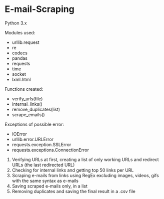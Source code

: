 # E-mail-Scraping

Python 3.x

Modules used:
  - urllib.request
  - re
  - codecs
  - pandas
  - requests
  - time
  - socket
  - lxml.html

Functions created:
  - verify_urls(file)
  - internal_links()
  - remove_duplicates(list)
  - scrape_emails()
  
Exceptions of possible error:
  - IOError
  - urllib.error.URLError
  - requests.exception.SSLError
  - requests.exceptions.ConnectionError

1) Verifying URLs at first, creating a list of only working URLs and redirect URLs (the last redirected URL)
2) Checking for internal links and getting top 50 links per URL
3) Scraping e-mails from links using RegEx excluding images, videos, gifs with the same syntax as e-mails
4) Saving scraped e-mails only, in a list
5) Removing duplicates and saving the final result in a .csv file 
